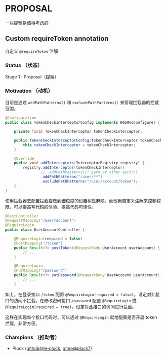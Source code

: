 # PROPOSAL

一些提案是值得考虑的

## Custom requireToken annotation

自定义 `@requireToken` 注解

### Status （状态）

Stage 1 : Proposal（提案）

### Motivation （动机）

目前是通过 `addPathPatterns()` 和 `excludePathPatterns()` 来管理拦截器的拦截范围。

``` java
@Configuration
public class TokenCheckInterceptorConfig implements WebMvcConfigurer {

    private final TokenCheckInterceptor tokenCheckInterceptor;

    public TokenCheckInterceptorConfig(TokenCheckInterceptor tokenCheckInterceptor) {
        this.tokenCheckInterceptor = tokenCheckInterceptor;
    }

    @Override
    public void addInterceptors(InterceptorRegistry registry) {
        registry.addInterceptor(tokenCheckInterceptor)
                // .addPathPatterns(/* path of other apis*/)
                .addPathPatterns("/user/**")
                .excludePathPatterns("/user/account/token");
    }
}
```

使用拦截器去配置拦截要做到细粒度的设置稍显麻烦，而改用自定义注解来控制权限，可以提高写代码的体验、提高代码可读性。

``` java
@RestController
@RequestMapping("/user/account")
@RequireLogin
public class UserAccountController {

    @RequireLogin(required = false)
    @PostMapping("/token")
    public Result<?> postToken(@RequestBody UserAccount userAccount) {
        // ...
    }

    @RequireLogin
    @PutMapping("/password")
    public Result<?> putPassword(@RequestBody UserAccount userAccount) {
        // ...
    }
```

如上，在登录接口 `/token` 配置 `@RequireLogin(required = false)`，设定对此接口的访问不拦截。在修改密码接口 `/password` 配置 `@RequireLogin` 或 `@RequireLogin(required = true)`，设定对此接口的访问进行拦截。

这样在实现每个接口代码时，可以通过 `@RequireLogin` 就地配置是否开启 token 拦截，非常方便。

### Champions （推动者）

+ Pluck ([github@le-pluck](https://github.com/le-pluck), [gitee@pluck7](https://gitee.com/pluck7))